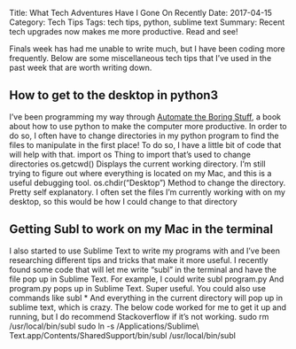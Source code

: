 Title: What Tech Adventures Have I Gone On Recently
Date: 2017-04-15
Category: Tech Tips
Tags: tech tips, python, sublime text
Summary: Recent tech upgrades now makes me more productive. Read and see! 

Finals week has had me unable to write much, but I have been coding more frequently. Below are some miscellaneous tech tips that I’ve used in the past week that are worth writing down. 
## How to get to the desktop in python3
I’ve been programming my way through [Automate the Boring Stuff](https://automatetheboringstuff.com), a book about how to use python to make the computer more productive. In order to do so, I often have to change directories in my python program to find the files to manipulate in the first place! To do so, I have a little bit of code that will help with that.
	import os
Thing to import that’s used to change directories
	os.getcwd()
Displays the current working directory. I’m still trying to figure out where everything is located on my Mac, and this is a useful debugging tool. 
	os.chdir(“Desktop”)
Method to change the directory. Pretty self explanatory. I often set the files I’m currently working with on my desktop, so this would be how I could change to that directory 
## Getting Subl to work on my Mac in the terminal 
I also started to use Sublime Text to write my programs with and I’ve been researching different tips and tricks that make it more useful. I recently found some code that will let me write “subl” in the terminal and have the file pop up in Sublime Text. For example, I could write 
	subl program.py
And program.py pops up in Sublime Text. Super useful. You could also use commands like 
	subl *
And everything in the current directory will pop up in sublime text, which is crazy. The below code worked for me to get it up and running, but I do recommend Stackoverflow if it’s not working.
	sudo rm /usr/local/bin/subl
	sudo ln -s /Applications/Sublime\ Text.app/Contents/SharedSupport/bin/subl /usr/local/bin/subl